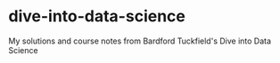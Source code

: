 # dive-into-data-science
My solutions and course notes from Bardford Tuckfield's Dive into Data Science

